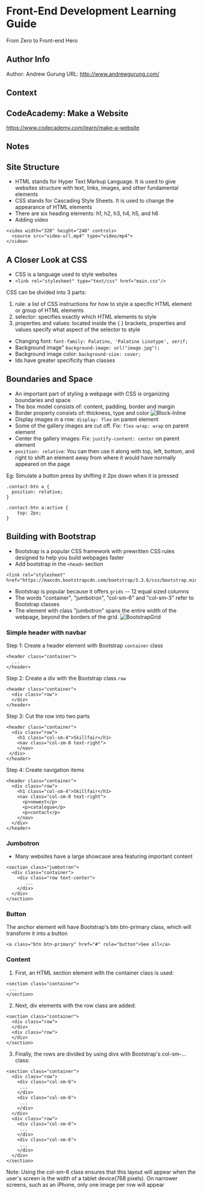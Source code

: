 # Front-End Development Learning Guide
From Zero to Front-end Hero

Author Info
-----------
Author: Andrew Gurung
URL: http://www.andrewgurung.com/

Context
-----------------
## CodeAcademy: Make a Website
https://www.codecademy.com/learn/make-a-website

Notes
-----------------

## Site Structure
- HTML stands for Hyper Text Markup Language. It is used to give websites structure with text, links, images, and other fundamental elements
- CSS stands for Cascading Style Sheets. It is used to change the appearance of HTML elements
- There are six heading elements: h1, h2, h3, h4, h5, and h6
- Adding video
```
<video width="320" height="240" controls>
  <source src="video-url.mp4" type="video/mp4">
</video>
```
## A Closer Look at CSS
- CSS is a language used to style websites
- `<link rel="stylesheet" type="text/css" href="main.css"/>`

CSS can be divided into 3 parts:
1. rule: a list of CSS instructions for how to style a specific HTML element or group of HTML elements
2. selector: specifies exactly which HTML elements to style
3. properties and values: located inside the { } brackets, properties and values specify what aspect of the selector to style

- Changing font: `font-family: Palatino, 'Palatino Linotype', serif;`
- Background image" `background-image: url("image.jpg");`
- Background image color: `background-size: cover;`
- Ids have greater specificity than classes

## Boundaries and Space
- An important part of styling a webpage with CSS is organizing boundaries and space
- The box model consists of: content, padding, border and margin
- Border property consists of: thickness, type and color
![Block-Inline](blockVsInline.png)
- Display images in a row: `display: flex` on parent element
- Some of the gallery images are cut off. Fix: `flex-wrap: wrap` on parent element
- Center the gallery images: Fix: `justify-content: center` on parent element
- `position: relative`: You can then use it along with top, left, bottom, and right to shift an element away from where it would have normally appeared on the page

Eg: Simulate a button press by shifting it 2px down when it is pressed
```
.contact-btn a {
  position: relative;
}

.contact-btn a:active {
	top: 2px;
}
```

## Building with Bootstrap
- Bootstrap is a popular CSS framework with prewritten CSS rules designed to help you build webpages faster
- Add bootstrap in the `<head>` section
```
<link rel="stylesheet" href="https://maxcdn.bootstrapcdn.com/bootstrap/3.3.6/css/bootstrap.min.css"/>
```
- Bootstrap is popular because it offers `grids` -- 12 equal sized columns
- The words "container", "jumbotron", "col-sm-6" and "col-sm-3" refer to Bootstrap classes
- The element with class "jumbotron" spans the entire width of the webpage, beyond the borders of the grid.
![BootstrapGrid](bootstrapGrid.png)

### Simple header with navbar
Step 1: Create a header element with Bootstrap `container` class
```
<header class="container">
  ...
</header>
```

Step 2: Create a div with the Bootstrap class `row`
```
<header class="container">
  <div class="row">
  </div>
</header>
```

Step 3: Cut the row into two parts
```
<header class="container">
  <div class="row">
    <h1 class="col-sm-4">Skillfair</h1>
    <nav class="col-sm-8 text-right">
    </nav>
 </div>
</header>
```

Step 4: Create navigation items
```
<header class="container">
  <div class="row">
    <h1 class="col-sm-4">Skillfair</h1>
    <nav class="col-sm-8 text-right">
      <p>newest</p>
      <p>catalogue</p>
      <p>contact</p>
    </nav>
  </div>
</header>
```

### Jumbotron
- Many websites have a large showcase area featuring important content
```
<section class="jumbotron">
  <div class="container">
    <div class="row text-center">
       ...
    </div>
  </div>
</section>
```

### Button
The anchor element will have Bootstrap's btn btn-primary class, which will transform it into a button
```
<a class="btn btn-primary" href="#" role="button">See all</a>
```

### Content
1. First, an HTML section element with the container class is used:
```
<section class="container">
 ...
</section>
```

2. Next, div elements with the row class are added:
```
<section class="container">
  <div class="row">
  </div>
  <div class="row">
  </div>
</section>
```

3. Finally, the rows are divided by using divs with Bootstrap's col-sm-... class:
```
<section class="container">
  <div class="row">
    <div class="col-sm-6">
     ...
    </div>
    <div class="col-sm-6">
     ...
    </div>
  </div>
  <div class="row">
    <div class="col-sm-6">
     ...
    </div>
    <div class="col-sm-6">
     ...
    </div>
  </div>
</section>

```

Note: Using the col-sm-6 class ensures that this layout will appear when the user's screen is the width of a tablet device(768 pixels). On narrower screens, such as an iPhone, only one image per row will appear
